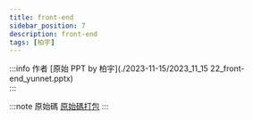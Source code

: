 ```yaml
---
title: front-end
sidebar_position: 7
description: front-end
tags: [柏宇]
---
```

:::info 作者
[原始 PPT by 柏宇](./2023-11-15/2023_11_15 22_front-end_yunnet.pptx)  
:::

:::note 原始碼
[原始碼打包](./2023-11-22/code.zip)
:::